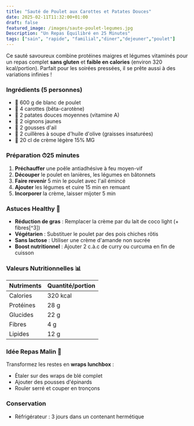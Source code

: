 ```yaml
---
title: "Sauté de Poulet aux Carottes et Patates Douces"
date: 2025-02-11T11:32:00+01:00
draft: false
featured_image: /images/saute-poulet-legumes.jpg
Description: "Un Repas Équilibré en 25 Minutes"
tags: ["sain", "rapide", "familial","diner","dejeuner","poulet"]
---
```


Ce sauté savoureux combine protéines maigres et légumes vitaminés pour un repas complet **sans gluten** et **faible en calories** (environ 320 kcal/portion). Parfait pour les soirées pressées, il se prête aussi à des variations infinies !

### **Ingrédients** (5 personnes)
- 🍗 600 g de blanc de poulet
- 🥕 4 carottes (bêta-carotène)
- 🍠 2 patates douces moyennes (vitamine A)
- 🧅 2 oignons jaunes
- 🧄 2 gousses d'ail
- 🥄 2 cuillères à soupe d'huile d'olive (graisses insaturées)
- 🥛 20 cl de crème légère 15% MG

### **Préparation** ⏱25 minutes
1. **Préchauffer** une poêle antiadhésive à feu moyen-vif
2. **Découper** le poulet en lanières, les légumes en bâtonnets
3. **Faire revenir** 5 min le poulet avec l'ail émincé
4. **Ajouter** les légumes et cuire 15 min en remuant
5. **Incorporer** la crème, laisser mijoter 5 min

### **Astuces Healthy** 🌿
- **Réduction de gras** : Remplacer la crème par du lait de coco light (+ fibres[^3])
- **Végétarien** : Substituer le poulet par des pois chiches rôtis
- **Sans lactose** : Utiliser une crème d'amande non sucrée
- **Boost nutritionnel** : Ajouter 2 c.à.c de curry ou curcuma en fin de cuisson

### **Valeurs Nutritionnelles** 📊
| Nutriments | Quantité/portion |
|------------|------------------|
| Calories   | 320 kcal         |
| Protéines  | 28 g             |
| Glucides   | 22 g             |
| Fibres     | 4 g              |
| Lipides    | 12 g             |

### **Idée Repas Malin** 🍱
Transformez les restes en **wraps lunchbox** :
- Étaler sur des wraps de blé complet
- Ajouter des pousses d'épinards
- Rouler serré et couper en tronçons

### **Conservation**
- Réfrigérateur : 3 jours dans un contenant hermétique



